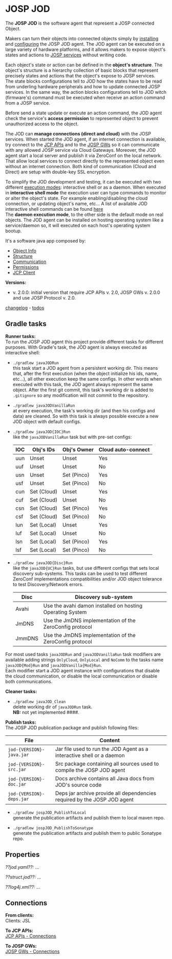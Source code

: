 # JOSP JOD

The **JOSP JOD** is the software agent that represent a JOSP connected Object.

Makers can turn their objects into connected objects simply by [installing](jod_install.md)
and [configuring](jod_config.md) the JOSP JOD agent. The JOD agent can be
executed on a large variety of hardware platforms, and it allows makers to expose
object's states and actions to [JOSP services](../jospJSL/README.md) without
writing code.

Each object's state or action can be defined in the **object's structure**. The
object's structure is a hierarchy collection of basic blocks that represent
precisely states and actions that the object's expose to JOSP services.<br>
The state blocks configurations tell to JOD how the states have to be read from
underling hardware peripherals and how to update connected JOSP services. In the
same way, the action blocks configurations tell to JOD witch (firmware's) command
must be executed when receive an action command from a JOSP service.

Before send a state update or execute an action command, the JOD agent check the
service's **access permission** to represented object to prevent unauthorized access
to the object.

The JOD can **manage connections (direct and cloud)** with the JOSP services.
When started the JOD agent, if an internet connection is available, try connect
to the [JCP APIs](../jcpAPIs/README.md) and to the [JOSP GWs](../jospGWs/README.md)
so it can communicate with any allowed JOSP service via Cloud Gateways. Moreover,
the JOD agent start a local server and publish it via ZeroConf on the local network.
That allow local services to connect directly to the represented object even
without an internet connection. Both kind of communication (Cloud and Direct) are
setup with double-key SSL encryption.

To simplify the JOD development and testing, it can be executed with two different
[execution modes](jod_execmode.md): interactive shell or as a daemon. When
executed in **interactive shell mode** the execution user can type commands to monitor
or alter the object's state. For example enabling/disabling the cloud connection,
or updating object's name, etc... A list of available JOD interactive shell
commands can be found [here](jod_shellcmds.md)<br>
The **daemon execution mode**, to the other side is the default mode on real objects.
The JOD agent can be installed on hosting operating system like a service/daemon
so, it will executed on each host's operating system bootup.

It's a software java app composed by:
* [Object Info](object_info.md)
* [Structure](structure.md)
* [Communication](communication.md)
* [Permissions](permissions.md)
* [JCP Client](jcpclient.md)

**Versions:**<br>
  * v. 2.0.0:
    initial version that require JCP APIs v. 2.0, JOSP GWs v. 2.0.0 and use
    JOSP Protocol v. 2.0.

[changelog](CHANGELOG.md) - [todos](TODOS.md)


## Gradle tasks

**Runner tasks:**<br>
  To run the JOSP JOD agent this project provide different tasks for different 
  purposes. With Gradle's task, the JOD agent is always executed as interactive
  shell:
  
  * ```./gradlew javaJODRun```<br>
    this task start a JOD agent from a persistent working dir. This means that,
    after the first execution (when the object initialize his ids, name, etc...),
    all other execution keep the same configs. In other words when executed with
    this task, the JOD agent always represent the same object.
    After the first git commit, this task's working dir is added to ```.gitignore```
    so any modification will not commit to the repository.
  
  * ```./gradlew javaJODVanillaRun```<br>
    at every execution, the task's working dir (and then his configs and data)
    are cleaned. So with this task is always possible execute a new JOD object
    with default configs.
  
  * ```./gradlew javaJOD{IOC}Run```<br>
    like the ```javaJODVanillaRun``` task but with pre-set configs:<br>

    | IOC | Obj's IDs | Obj's Owner | Cloud auto-connect |
    |-----|-----------|-------------|--------------------|
    | uun | Unset | Unset | Yes |
    | uuf | Unset | Unset | No  |
    | usn | Unset | Set (Pinco) | Yes |
    | usf | Unset | Set (Pinco) | No  |
    | cun | Set (Cloud) | Unset | Yes |
    | cuf | Set (Cloud) | Unset | No  |
    | csn | Set (Cloud) | Set (Pinco) | Yes |
    | csf | Set (Cloud) | Set (Pinco) | No  |
    | lun | Set (Local) | Unset | Yes |
    | luf | Set (Local) | Unset | No  |
    | lsn | Set (Local) | Set (Pinco) | Yes |
    | lsf | Set (Local) | Set (Pinco) | No  |
    
  * ```./gradlew javaJOD{Disc}Run```<br>
    like the ```javaJOD{UC}Run``` tasks, but use different configs that sets
    local discovery sub-systems. This tasks can be used to test different
    ZeroConf implementations compatibilities and/or JOD object tolerance to
    test Discovery/Network errors.<br>

    | Disc   | Discovery sub-system |
    |--------|----------------------|
    | Avahi  | Use the avahi damon installed on hosting Operating System |
    | JmDNS  | Use the JmDNS implementation of the ZeroConfig protocol   |
    | JmmDNS | Use the JmDNS implementation of the ZeroConfig protocol   |
    
  For most used tasks ```javaJODRun``` and ```javaJODVanillaRun``` task modifiers
  are available adding strings ```OnlyCloud```, ```OnlyLocal``` and ```NoComm```
  to the tasks name ```javaJOD{Mod}Run``` and ```javaJODVanilla{Mod}Run```.<br>
  Each modifier start a JOD agent instance with configurations that disable the
  cloud communication, or disable the local communication or disable both
  communications.
    
**Cleaner tasks:**<br>
  * ```./gradlew javaJOD_Clean```<br>
    delete working dir of ```javaJODRun``` task.<br>
    **NB:** not yet implemented ####.

**Publish tasks:**<br>
  The JOSP JOD publication package and publish following files:
  
  | File | Content |
  |------|---------|
  | ```jod-{VERSION}-java.jar``` | Jar file used to run the JOD Agent as a interactive shell or a daemon |
  | ```jod-{VERSION}-src.jar```  | Src package containing all sources used to compile the JOSP JOD agent |
  | ```jod-{VERSION}-doc.jar```  | Docs archive contains all Java docs from JOD's source code |
  | ```jod-{VERSION}-deps.jar``` | Deps jar archive provide all dependencies required by the JOSP JOD agent |
   
  * ```./gradlew jospJOD_PublishToLocal```<br>
    generate the publication artifacts and publish them to local maven repo.
   
  * ```./gradlew jospJOD_PublishToSonatype```<br>
    generate the publication artifacts and publish them to public Sonatype repo.


## Properties

*??jod.yaml??:*
...

*??struct.jod??:*
...

*??log4j.xml??:*
...


## Connections

**From clients:**<br>
  Clients: JSL

**To JCP APIs:**<br>
  [JCP APIs - Connections](../jcpAPIs/README.md#Connections)

**To JOSP GWs:**<br>
  [JOSP GWs - Connections](../jospGWs/README.md#Connections)
